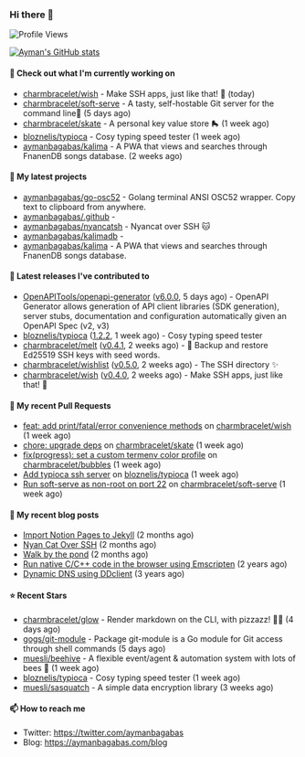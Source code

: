 ### Hi there 👋

![Profile Views](https://komarev.com/ghpvc/?username=aymanbagabas&label=PROFILE+VIEWS)

[![Ayman's GitHub stats](https://github-readme-stats.vercel.app/api?username=aymanbagabas&count_private=true&show_icons=true)](https://github.com/anuraghazra/github-readme-stats)

#### 👷 Check out what I'm currently working on

- [charmbracelet/wish](https://github.com/charmbracelet/wish) - Make SSH apps, just like that! 💫 (today)
- [charmbracelet/soft-serve](https://github.com/charmbracelet/soft-serve) - A tasty, self-hostable Git server for the command line🍦 (5 days ago)
- [charmbracelet/skate](https://github.com/charmbracelet/skate) - A personal key value store 🛼 (1 week ago)
- [bloznelis/typioca](https://github.com/bloznelis/typioca) - Cosy typing speed tester (1 week ago)
- [aymanbagabas/kalima](https://github.com/aymanbagabas/kalima) - A PWA that views and searches through FnanenDB songs database. (2 weeks ago)

#### 🌱 My latest projects

- [aymanbagabas/go-osc52](https://github.com/aymanbagabas/go-osc52) - Golang terminal ANSI OSC52 wrapper. Copy text to clipboard from anywhere.
- [aymanbagabas/.github](https://github.com/aymanbagabas/.github) - 
- [aymanbagabas/nyancatsh](https://github.com/aymanbagabas/nyancatsh) - Nyancat over SSH 🐱
- [aymanbagabas/kalimadb](https://github.com/aymanbagabas/kalimadb) - 
- [aymanbagabas/kalima](https://github.com/aymanbagabas/kalima) - A PWA that views and searches through FnanenDB songs database.

#### 🔭 Latest releases I've contributed to

- [OpenAPITools/openapi-generator](https://github.com/OpenAPITools/openapi-generator) ([v6.0.0](https://github.com/OpenAPITools/openapi-generator/releases/tag/v6.0.0), 5 days ago) - OpenAPI Generator allows generation of API client libraries (SDK generation), server stubs, documentation and configuration automatically given an OpenAPI Spec (v2, v3)
- [bloznelis/typioca](https://github.com/bloznelis/typioca) ([1.2.2](https://github.com/bloznelis/typioca/releases/tag/1.2.2), 1 week ago) - Cosy typing speed tester
- [charmbracelet/melt](https://github.com/charmbracelet/melt) ([v0.4.1](https://github.com/charmbracelet/melt/releases/tag/v0.4.1), 2 weeks ago) - 🧊 Backup and restore Ed25519 SSH keys with seed words.
- [charmbracelet/wishlist](https://github.com/charmbracelet/wishlist) ([v0.5.0](https://github.com/charmbracelet/wishlist/releases/tag/v0.5.0), 2 weeks ago) - The SSH directory ✨
- [charmbracelet/wish](https://github.com/charmbracelet/wish) ([v0.4.0](https://github.com/charmbracelet/wish/releases/tag/v0.4.0), 2 weeks ago) - Make SSH apps, just like that! 💫

#### 🔨 My recent Pull Requests

- [feat: add print/fatal/error convenience methods](https://github.com/charmbracelet/wish/pull/48) on [charmbracelet/wish](https://github.com/charmbracelet/wish) (1 week ago)
- [chore: upgrade deps](https://github.com/charmbracelet/skate/pull/38) on [charmbracelet/skate](https://github.com/charmbracelet/skate) (1 week ago)
- [fix(progress): set a custom termenv color profile](https://github.com/charmbracelet/bubbles/pull/152) on [charmbracelet/bubbles](https://github.com/charmbracelet/bubbles) (1 week ago)
- [Add typioca ssh server](https://github.com/bloznelis/typioca/pull/27) on [bloznelis/typioca](https://github.com/bloznelis/typioca) (1 week ago)
- [Run soft-serve as non-root on port 22](https://github.com/charmbracelet/soft-serve/pull/119) on [charmbracelet/soft-serve](https://github.com/charmbracelet/soft-serve) (1 week ago)

#### 📜 My recent blog posts

- [Import Notion Pages to Jekyll](https://aymanbagabas.com/blog/2022/03/29/import-notion-pages-to-jekyll.html) (2 months ago)
- [Nyan Cat Over SSH](https://aymanbagabas.com/blog/2022/03/25/nyan-cat-over-ssh.html) (2 months ago)
- [Walk by the pond](https://aymanbagabas.com/blog/2022/03/10/walk-by-the-pond.html) (2 months ago)
- [Run native C/C&#43;&#43; code in the browser using Emscripten](https://aymanbagabas.com/blog/2020/11/18/run-native-c-c&#43;&#43;-code-in-the-browser-using-emscripten.html) (2 years ago)
- [Dynamic DNS using DDclient](https://aymanbagabas.com/blog/2019/02/16/dynamic-dns-using-ddclient.html) (3 years ago)

#### ⭐ Recent Stars

- [charmbracelet/glow](https://github.com/charmbracelet/glow) - Render markdown on the CLI, with pizzazz! 💅🏻 (4 days ago)
- [gogs/git-module](https://github.com/gogs/git-module) - Package git-module is a Go module for Git access through shell commands (5 days ago)
- [muesli/beehive](https://github.com/muesli/beehive) - A flexible event/agent &amp; automation system with lots of bees 🐝 (1 week ago)
- [bloznelis/typioca](https://github.com/bloznelis/typioca) - Cosy typing speed tester (1 week ago)
- [muesli/sasquatch](https://github.com/muesli/sasquatch) - A simple data encryption library (3 weeks ago)

#### 📫 How to reach me

- Twitter: https://twitter.com/aymanbagabas
- Blog: https://aymanbagabas.com/blog
